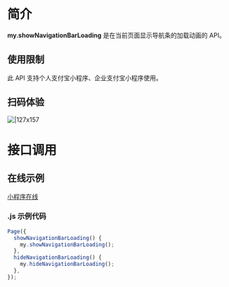 # 简介

**my.showNavigationBarLoading** 是在当前页面显示导航条的加载动画的 API。

## 使用限制

此 API 支持个人支付宝小程序、企业支付宝小程序使用。

## 扫码体验

![|127x157](https://gw.alipayobjects.com/zos/skylark-tools/public/files/fe6407a4eed43ead11e42b331564d3a0.png#align=left&display=inline&height=157&margin=%5Bobject%20Object%5D&originHeight=157&originWidth=127&status=done&style=none&width=127)

# 接口调用

## 在线示例

[小程序在线](https://opendocs.alipay.com/openbox/mini/opendocs/navigation-bar-loading?view=preview&defaultPage=pages/index/index&defaultOpenedFiles=pages/index/index&theme=light)

### .js 示例代码

```javascript
Page({
  showNavigationBarLoading() {
    my.showNavigationBarLoading();
  },
  hideNavigationBarLoading() {
    my.hideNavigationBarLoading();
  },
});
```
